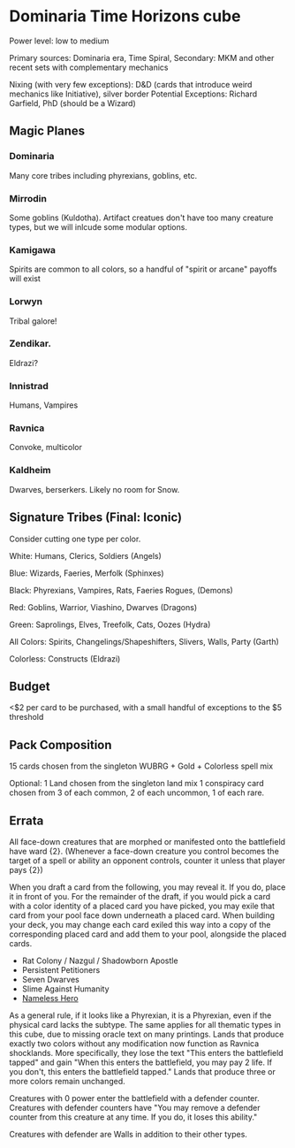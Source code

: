# Dominaria Time Horizons cube

Power level: low to medium

Primary sources: Dominaria era, Time Spiral, 
Secondary: MKM and other recent sets with complementary mechanics

Nixing (with very few exceptions): D&D (cards that introduce weird mechanics like Initiative), silver border
Potential Exceptions: Richard Garfield, PhD (should be a Wizard)

## Magic Planes

### Dominaria

Many core tribes including phyrexians, goblins, etc.

### Mirrodin

Some goblins (Kuldotha).
Artifact creatues don't have too many creature types, but we will inlcude some modular options.

### Kamigawa

Spirits are common to all colors, so a handful of "spirit or arcane" payoffs will exist

### Lorwyn

Tribal galore!

### Zendikar.

Eldrazi?

### Innistrad

Humans, Vampires

### Ravnica

Convoke, multicolor

### Kaldheim

Dwarves, berserkers. Likely no room for Snow.

## Signature Tribes (Final: Iconic)

Consider cutting one type per color.

White: Humans, Clerics, Soldiers (Angels)

Blue: Wizards, Faeries, Merfolk (Sphinxes)

Black: Phyrexians, Vampires, Rats, Faeries Rogues, (Demons)

Red: Goblins, Warrior, Viashino, Dwarves (Dragons)

Green: Saprolings, Elves, Treefolk, Cats, Oozes (Hydra)

All Colors: Spirits, Changelings/Shapeshifters, Slivers, Walls, Party (Garth)

Colorless: Constructs (Eldrazi)


## Budget

<$2 per card to be purchased, with a small handful of exceptions to the $5 threshold

## Pack Composition

15 cards chosen from the singleton WUBRG + Gold + Colorless spell mix

Optional:
1 Land chosen from the singleton land mix
1 conspiracy card chosen from 3 of each common, 2 of each uncommon, 1 of each rare.

## Errata

All face-down creatures that are morphed or manifested onto the battlefield have ward {2}. (Whenever a face-down creature you control becomes the target of a spell or ability an opponent controls, counter it unless that player pays {2})

When you draft a card from the following, you may reveal it. If you do, place it in front of you. For the remainder of the draft, if you would pick a card with a color identity of a placed card you have picked, you may exile that card from your pool face down underneath a placed card. When building your deck, you may change each card exiled this way into a copy of the corresponding placed card and add them to your pool, alongside the placed cards.
- Rat Colony / Nazgul / Shadowborn Apostle
- Persistent Petitioners
- Seven Dwarves
- Slime Against Humanity
- [Nameless Hero](https://www.reddit.com/r/custommagic/comments/1aegppt/white_is_the_only_colour_without_a_any_number_of/)

As a general rule, if it looks like a Phyrexian, it is a Phyrexian, even if the physical card lacks the subtype. The same applies for all thematic types in this cube, due to missing oracle text on many printings.
Lands that produce exactly two colors without any modification now function as Ravnica shocklands. More specifically, they lose the text "This enters the battlefield tapped" and gain "When this enters the battlefield, you may pay 2 life. If you don't, this enters the battlefield tapped." Lands that produce three or more colors remain unchanged.

Creatures with 0 power enter the battlefield with a defender counter. Creatures with defender counters have "You may remove a defender counter from this creature at any time. If you do, it loses this ability."

Creatures with defender are Walls in addition to their other types.
